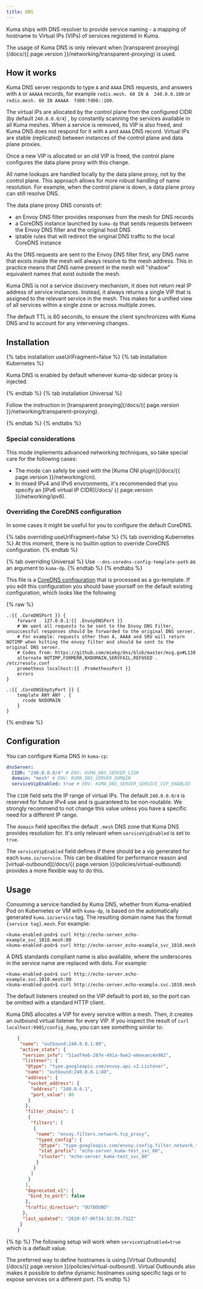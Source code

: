 ```yaml
---
title: DNS
---
```


Kuma ships with DNS resolver to provide service naming - a mapping of hostname to Virtual IPs (VIPs) of services registered in Kuma.

The usage of Kuma DNS is only relevant when [transparent proxying](/docs/{{ page.version }}/networking/transparent-proxying) is used.

## How it works

Kuma DNS server responds to type `A` and `AAAA` DNS requests, and answers with `A` or `AAAAA` records, for example ```redis.mesh. 60 IN A  240.0.0.100``` or ```redis.mesh. 60 IN AAAAA  fd00:fd00::100```.

The virtual IPs are allocated by the control plane from the configured CIDR (by default `240.0.0.0/4`) , by constantly scanning the services available in all Kuma meshes.
When a service is removed, its VIP is also freed, and Kuma DNS does not respond for it with `A` and `AAAA` DNS record.
Virtual IPs are stable (replicated) between instances of the control plane and data plane proxies.

Once a new VIP is allocated or an old VIP is freed, the control plane configures the data plane proxy with this change.

All name lookups are handled locally by the data plane proxy, not by the control plane.
This approach allows for more robust handling of name resolution.
For example, when the control plane is down, a data plane proxy can still resolve DNS.

The data plane proxy DNS consists of:

- an Envoy DNS filter provides responses from the mesh for DNS records
- a CoreDNS instance launched by `kuma-dp` that sends requests between the Envoy DNS filter and the original host DNS
- iptable rules that will redirect the original DNS traffic to the local CoreDNS instance

As the DNS requests are sent to the Envoy DNS filter first, any DNS name that exists inside the mesh will always resolve to the mesh address. 
This in practice means that DNS name present in the mesh will "shadow" equivalent names that exist outside the mesh.

Kuma DNS is not a service discovery mechanism, it does not return real IP address of service instances.
Instead, it always returns a single VIP that is assigned to the relevant service in the mesh. This makes for a unified view of all services within a single zone or across multiple zones.

The default TTL is 60 seconds, to ensure the client synchronizes with Kuma DNS and to account for any intervening changes.

## Installation

{% tabs installation useUrlFragment=false %}
{% tab installation Kubernetes %}

Kuma DNS is enabled by default whenever kuma-dp sidecar proxy is injected. 

{% endtab %}
{% tab installation Universal %}

Follow the instruction in [transparent proxying](/docs/{{ page.version }}/networking/transparent-proxying).

{% endtab %}
{% endtabs %}

### Special considerations

This mode implements advanced networking techniques, so take special care for the following cases:

 * The mode can safely be used with the [Kuma CNI plugin](/docs/{{ page.version }}/networking/cni).
 * In mixed IPv4 and IPv6 environments, it's recommended that you specify an [IPv6 virtual IP CIDR](/docs/ {{ page.version }}/networking/ipv6).

### Overriding the CoreDNS configuration

In some cases it might be useful for you to configure the default CoreDNS.

{% tabs overriding useUrlFragment=false %}
{% tab overriding Kubernetes %}
At this moment, there is no builtin option to override CoreDNS configuration. 
{% endtab %}

{% tab overriding Universal %}
Use `--dns-coredns-config-template-path` as an argument to `kuma-dp`.
{% endtab %}
{% endtabs %}

This file is a [CoreDNS configuration](https://coredns.io/manual/toc/) that is processed as a go-template.
If you edit this configuration you should base yourself on the default existing configuration, which looks like the following

{% raw %}
```
.:{{ .CoreDNSPort }} {
    forward . 127.0.0.1:{{ .EnvoyDNSPort }}
    # We want all requests to be sent to the Envoy DNS Filter, unsuccessful responses should be forwarded to the original DNS server.
    # For example: requests other than A, AAAA and SRV will return NOTIMP when hitting the envoy filter and should be sent to the original DNS server.
    # Codes from: https://github.com/miekg/dns/blob/master/msg.go#L138
    alternate NOTIMP,FORMERR,NXDOMAIN,SERVFAIL,REFUSED . /etc/resolv.conf
    prometheus localhost:{{ .PrometheusPort }}
    errors
}

.:{{ .CoreDNSEmptyPort }} {
    template ANY ANY . {
      rcode NXDOMAIN
    }
}
```
{% endraw %}

## Configuration

You can configure Kuma DNS in `kuma-cp`:

```yaml
dnsServer:
  CIDR: "240.0.0.0/4" # ENV: KUMA_DNS_SERVER_CIDR
  domain: "mesh" # ENV: KUMA_DNS_SERVER_DOMAIN
  serviceVipEnabled: true # ENV: KUMA_DNS_SERVER_SERVICE_VIP_ENABLED
```

The `CIDR` field sets the IP range of virtual IPs. The default `240.0.0.0/4` is reserved for future IPv4 use and is guaranteed to be non-routable. We strongly recommend to not change this value unless you have a specific need for a different IP range.

The `domain` field specifies the default `.mesh` DNS zone that Kuma DNS provides resolution for. It's only relevant when `serviceVipEnabled` is set to `true`.

The `serviceVipEnabled` field defines if there should be a vip generated for each `kuma.io/service`. This can be disabled for performance reason and [virtual-outbound](/docs/{{ page.version }}/policies/virtual-outbound) provides a more flexible way to do this.

## Usage

Consuming a service handled by Kuma DNS, whether from Kuma-enabled Pod on Kubernetes or VM with `kuma-dp`, is based on the automatically generated `kuma.io/service` tag. The resulting domain name has the format `{service tag}.mesh`. For example:

```
<kuma-enabled-pod>$ curl http://echo-server_echo-example_svc_1010.mesh:80
<kuma-enabled-pod>$ curl http://echo-server_echo-example_svc_1010.mesh
```

A DNS standards compliant name is also available, where the underscores in the service name are replaced with dots. For example:

```
<kuma-enabled-pod>$ curl http://echo-server.echo-example.svc.1010.mesh:80
<kuma-enabled-pod>$ curl http://echo-server.echo-example.svc.1010.mesh
```

The default listeners created on the VIP default to port `80`, so the port can be omitted with a standard HTTP client.
 
Kuma DNS allocates a VIP for every service within a mesh. Then, it creates an outbound virtual listener for every VIP. If you inspect the result of `curl localhost:9901/config_dump`, you can see something similar to:

```json
    {
     "name": "outbound:240.0.0.1:80",
     "active_state": {
      "version_info": "51adf4e6-287e-491a-9ae2-e6eeaec4e982",
      "listener": {
       "@type": "type.googleapis.com/envoy.api.v2.Listener",
       "name": "outbound:240.0.0.1:80",
       "address": {
        "socket_address": {
         "address": "240.0.0.1",
         "port_value": 80
        }
       },
       "filter_chains": [
        {
         "filters": [
          {
           "name": "envoy.filters.network.tcp_proxy",
           "typed_config": {
            "@type": "type.googleapis.com/envoy.config.filter.network.tcp_proxy.v2.TcpProxy",
            "stat_prefix": "echo-server_kuma-test_svc_80",
            "cluster": "echo-server_kuma-test_svc_80"
           }
          }
         ]
        }
       ],
       "deprecated_v1": {
        "bind_to_port": false
       },
       "traffic_direction": "OUTBOUND"
      },
      "last_updated": "2020-07-06T14:32:59.732Z"
     }
    }
```

{% tip %}
The following setup will work when `serviceVipEnabled=true` which is a default value.

The preferred way to define hostnames is using [Virtual Outbounds](/docs/{{ page.version }}/policies/virtual-outbound).
Virtual Outbounds also makes it possible to define dynamic hostnames using specific tags or to expose services on a different port.
{% endtip %}
